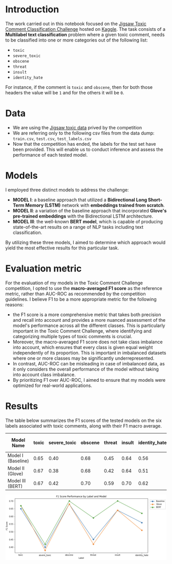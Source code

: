 # Introduction

The work carried out in this notebook focused on the [Jigsaw Toxic Comment Classification Challenge](https://www.kaggle.com/c/jigsaw-toxic-comment-classification-challenge) hosted on [Kaggle](https://www.kaggle.com/). The task consists of a **Multilabel text classification** problem where a given toxic comment, needs to be classified into one or more categories out of the following list:
- `toxic`
- `severe_toxic`
- `obscene`
- `threat`
- `insult`
- `identity_hate`

For instance, if the comment is `toxic` and `obscene`, then for both those headers the value will be `1` and for the others it will be `0`.

# Data

- We are using the [Jigsaw toxic data](https://www.kaggle.com/competitions/jigsaw-toxic-comment-classification-challenge/data) prived by the competition
- We are referring only to the following csv files from the data dump: `train.csv`, `test.csv`, `test_labels.csv`
- Now that the competition has ended, the labels for the test set have been provided. This will enable us to conduct inference and assess the performance of each tested model.

# Models
I employed three distinct models to address the challenge:
- **MODEL I**: a baseline approach that utilized a **Bidirectional Long Short-Term Memory (LSTM)** network with **embeddings trained from scratch**.
- **MODEL II**: a variation of the baseline approach that incorporated **Glove's pre-trained embeddings** with the Bidirectional LSTM architecture.
- **MODEL III**: the well-known **BERT model**, which is capable of producing state-of-the-art results on a range of NLP tasks including text classification.

By utilizing these three models, I aimed to determine which approach would yield the most effective results for this particular task.

# **Evaluation metric**
For the evaluation of my models in the Toxic Comment Challenge competition, I opted to use the **macro-averaged F1 score** as the reference metric, rather than AUC-ROC as recommended by the competition guidelines. I believe F1 to be a more appropriate metric for the following reasons: 
- the F1 score is a more comprehensive metric that takes both precision and recall into account and provides a more nuanced assessment of the model's performance across all the different classes. This is particularly important in the Toxic Comment Challenge, where identifying and categorizing multiple types of toxic comments is crucial.
- Moreover, the macro-averaged F1 score does not take class imbalance into account, which ensures that every class is given equal weight independently of its proportion. This is important in imbalanced datasets where one or more classes may be significantly underrepresented.
- In contrast, AUC-ROC can be misleading in case of imbalanced data, as it only considers the overall performance of the model without taking into account class imbalance. 
- By prioritizing F1 over AUC-ROC, I aimed to ensure that my models were optimized for real-world applications.

# Results

The table below summarizes the F1 scores of the tested models on the six labels associated with toxic comments, along with their F1 macro average.

| Model Name         | toxic | severe_toxic | obscene | threat | insult | identity_hate | F1 macro avg |
|--------------------|-------|--------------|---------|--------|--------|---------------|--------------|
| Model I (Baseline) | 0.65  | 0.40         | 0.68    | 0.45   | 0.64   | 0.56          | 0.56         |
| Model II (Glove)   | 0.67  | 0.38         | 0.68    | 0.42   | 0.64   | 0.51          | 0.55         |
| Model III (BERT)   | 0.67  | 0.42         | 0.70    | 0.59   | 0.70   | 0.62          | 0.62         |

![Results](img/toxicity_results.png)

